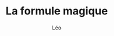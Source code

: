 ---
layout: post
title: "La formule magique"
description: "542 est égal à 11"
tags: challenges
author: "Léo"
thumbnailColor: "#7C238C"
icon: 🎩
---